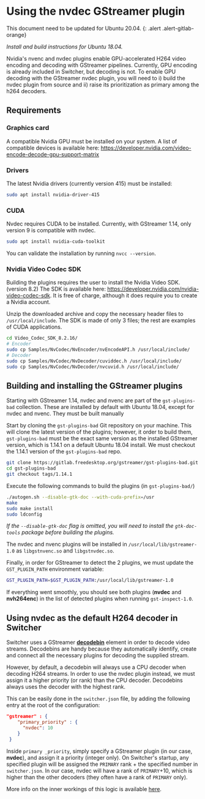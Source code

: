 # Using the nvdec GStreamer plugin

This document need to be updated for Ubuntu 20.04.
{: .alert .alert-gitlab-orange}

_Install and build instructions for Ubuntu 18.04._

Nvidia's nvenc and nvdec plugins enable GPU-accelerated H264 video encoding and decoding with GStreamer pipelines. Currently, GPU encoding is already included in Switcher, but decoding is not. To enable GPU decoding with the GStreamer nvdec plugin, you will need to i) build the nvdec plugin from source and ii) raise its prioritization as primary among the h264 decoders.

## Requirements
### Graphics card
A compatible Nvidia GPU must be installed on your system. A list of compatible devices is available here: https://developer.nvidia.com/video-encode-decode-gpu-support-matrix

### Drivers
The latest Nvidia drivers (currently version 415) must be installed:

```bash
sudo apt install nvidia-driver-415
```

### CUDA
Nvdec requires CUDA to be installed. Currently, with GStreamer 1.14, only version 9 is compatible with nvdec.

```bash
sudo apt install nvidia-cuda-toolkit
```

You can validate the installation by running `nvcc --version`.

### Nvidia Video Codec SDK
Building the plugins requires the user to install the Nvidia Video SDK. (version 8.2) The SDK is available here: https://developer.nvidia.com/nvidia-video-codec-sdk. It is free of charge, although it does require you to create a Nvidia account.

Unzip the downloaded archive and copy the necessary header files to `/usr/local/include`. The SDK is made of only 3 files; the rest are examples of CUDA applications.

```bash
cd Video_Codec_SDK_8.2.16/
# Encoder
sudo cp Samples/NvCodec/NvEncoder/nvEncodeAPI.h /usr/local/include/
# Decoder
sudo cp Samples/NvCodec/NvDecoder/cuviddec.h /usr/local/include/
sudo cp Samples/NvCodec/NvDecoder/nvcuvid.h /usr/local/include/
```

## Building and installing the GStreamer plugins
Starting with GStreamer 1.14, nvdec and nvenc are part of the `gst-plugins-bad` collection. These are installed by default with Ubuntu 18.04, except for nvdec and nvenc. They must be built manually

Start by cloning the `gst-plugins-bad` Git repository on your machine. This will clone the latest version of the plugins; however, it order to build them, `gst-plugins-bad` must be the exact same version as the installed GStreamer version, which is 1.14.1 on a default Ubuntu 18.04 install. We must checkout the 1.14.1 version of the `gst-plugins-bad` repo.

```bash
git clone https://gitlab.freedesktop.org/gstreamer/gst-plugins-bad.git
cd gst-plugins-bad
git checkout tags/1.14.1
```

Execute the following commands to build the plugins (in `gst-plugins-bad/`)

```bash
./autogen.sh --disable-gtk-doc --with-cuda-prefix=/usr
make
sudo make install
sudo ldconfig
```

_If the `--disable-gtk-doc` flag is omitted, you will need to install the `gtk-doc-tools` package before building the plugins._

The nvdec and nvenc plugins will be installed in `/usr/local/lib/gstreamer-1.0` as `libgstnvenc.so` and `libgstnvdec.so`.

Finally, in order for GStreamer to detect the 2 plugins, we must update the `GST_PLUGIN_PATH` environment variable:

```bash
GST_PLUGIN_PATH=$GST_PLUGIN_PATH:/usr/local/lib/gstreamer-1.0
```

If everything went smoothly, you should see both plugins (__nvdec__ and __nvh264enc__) in the list of detected plugins when running `gst-inspect-1.0`.

## Using nvdec as the default H264 decoder in Switcher
Switcher uses a GStreamer [__decodebin__](https://gstreamer.freedesktop.org/documentation/application-development/highlevel/playback-components.html) element in order to decode video streams. Decodebins are handy because they automatically identify, create and connect all the necessary plugins for decoding the supplied stream. 

However, by default, a decodebin will always use a CPU decoder when decoding H264 streams. In order to use the nvdec plugin instead, we must assign it a higher priority (or rank) than the CPU decoder. Decodebins always uses the decoder with the highest rank.

This can be easily done in the `switcher.json` file, by adding the following entry at the root of the configuration:

```json
"gstreamer" : {
    "primary_priority" : {
      "nvdec": 10
    }
 }
```

Inside `primary _priority`, simply specify a GStreamer plugin (in our case, __nvdec__), and assign it a priority (integer only). On Switcher's startup, any specified plugin will be assigned the `PRIMARY` rank + the specified number in `switcher.json`. In our case, nvdec will have a rank of `PRIMARY`+10, which is higher than the other decoders (they often have a rank of `PRIMARY` only).

More info on the inner workings of this logic is available [here](https://gstreamer.freedesktop.org/documentation/tutorials/playback/hardware-accelerated-video-decoding.html).
